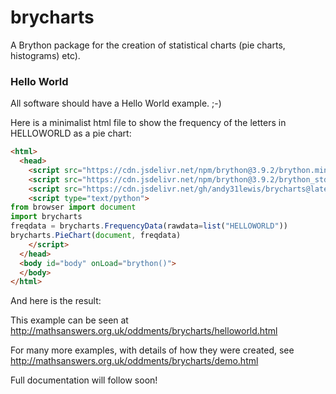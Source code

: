 # brycharts

A Brython package for the creation of statistical charts (pie charts, histograms) etc).

### Hello World

All software should have a Hello World example. ;-)

Here is a minimalist html file to show the frequency of the letters in HELLOWORLD as a pie chart:

```html
<html>
  <head>
    <script src="https://cdn.jsdelivr.net/npm/brython@3.9.2/brython.min.js"></script>
    <script src="https://cdn.jsdelivr.net/npm/brython@3.9.2/brython_stdlib.js"></script>
    <script src="https://cdn.jsdelivr.net/gh/andy31lewis/brycharts@latest/brycharts.brython.js"></script>
    <script type="text/python">
from browser import document
import brycharts
freqdata = brycharts.FrequencyData(rawdata=list("HELLOWORLD"))
brycharts.PieChart(document, freqdata)
    </script>
  </head>
  <body id="body" onLoad="brython()">
  </body>
</html>
```

And here is the result:



This example can be seen at http://mathsanswers.org.uk/oddments/brycharts/helloworld.html

For many more examples, with details of how they were created, see  
http://mathsanswers.org.uk/oddments/brycharts/demo.html

Full documentation will follow soon!